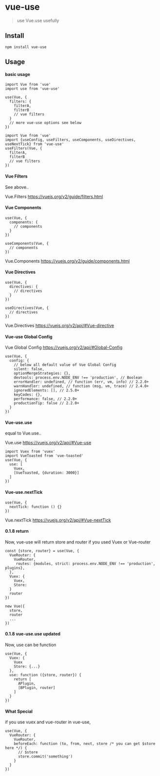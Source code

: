 # vue-use

> use Vue.use usefully

## Install

```
npm install vue-use
```

## Usage

#### basic usage

```vuejs
import Vue from 'vue'
import use from 'vue-use'

use(Vue, {
  filters: {
    filterA,
    filterB
    // vue filters
  }
  // more vue-use options see below
})
```

```vuejs
import Vue from 'vue'
import {useConfig, useFilters, useComponents, useDirectives, useNextTick} from 'vue-use'
useFilters(Vue, {
  filterA,
  filterB
  // vue filters
})
```

#### Vue Filters

See above..

Vue.Filters https://vuejs.org/v2/guide/filters.html

#### Vue Components
```vue
use(Vue, {
  components: {
    // components
  }
})
```

```vue
useComponents(Vue, {
  // components
})
```

Vue.Components https://vuejs.org/v2/guide/components.html

#### Vue Directives
```vue
use(Vue, {
  directives: {
    // directives
  }
})
```

```vue
useDirectives(Vue, {
  // directives
})
```

Vue.Directives https://vuejs.org/v2/api/#Vue-directive

#### Vue-use Global Config

Vue Global Config https://vuejs.org/v2/api/#Global-Config

```vuejs
use(Vue, {
  config: {
    // below all default value of Vue Global Config
    silent: false,
    optionMergeStrategies: {},
    devtools: process.env.NODE_ENV !== 'production', // Boolean
    errorHandler: undefined, // function (err, vm, info) // 2.2.0+
    warnHandler: undefined, // function (msg, vm, trace) // 2.4.0+
    ignoredElements: [], // 2.5.0+
    keyCodes: {},
    performance: false, // 2.2.0+
    productionTip: false // 2.2.0+
  }
})
```

#### Vue-use.use

equal to Vue.use..

Vue.use https://vuejs.org/v2/api/#Vue-use

```vuejs
import Vuex from 'vuex'
import VueToasted from 'vue-toasted'
use(Vue, {
  use: [
    Vuex,
    [VueToasted, {duration: 3000}]
  ]
})
```

#### Vue-use.nextTick

```vue
use(Vue, {
  nextTick: function () {}
})
```

Vue.nextTick https://vuejs.org/v2/api/#Vue-nextTick

#### 0.1.8 return
Now, vue-use will return store and router if you used Vuex or Vue-router
```vue
const {store, router} = use(Vue, {
  VueRouter: {
    VueRouter,
     routes: {modules, strict: process.env.NODE_ENV !== 'production', plugins},
  },
  Vuex: {
    Vuex,
    Store: 
  }
  router
})

new Vue({
  store,
  router
  ...
})
```

#### 0.1.8 vue-use.use updated

Now, use can be function

```vue
use(Vue, {
  Vuex: {
    Vuex
    Store: {...}
  },
  use: function ({store, router}) {
    return [
      APlugin,
      [BPlugin, router]
    ]
  }
})
```

#### What Special
if you use vuex and vue-router in vue-use,

```vue
use(Vue, {
  VueRouter: {
    VueRouter,
    beforeEach: function (to, from, next, store /* you can get $store here */) {
      // $store
      store.commit('something')
    }
  }
})
```
